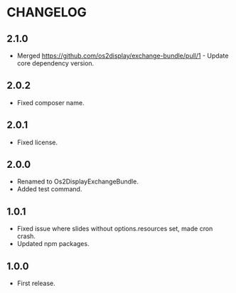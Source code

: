 # CHANGELOG

## 2.1.0

* Merged https://github.com/os2display/exchange-bundle/pull/1 - Update core dependency version.

## 2.0.2

* Fixed composer name.

## 2.0.1

* Fixed license.

## 2.0.0

* Renamed to Os2DisplayExchangeBundle.
* Added test command.

## 1.0.1

* Fixed issue where slides without options.resources set, made cron crash.
* Updated npm packages.

## 1.0.0

* First release.


